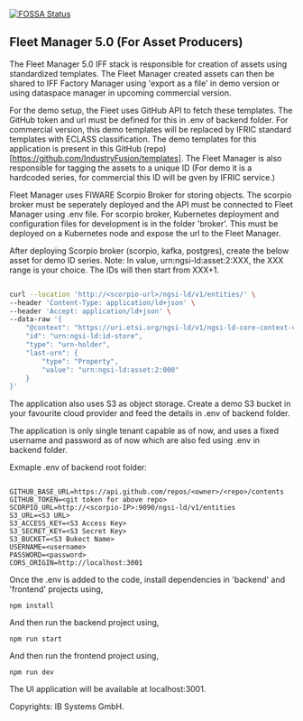 [![FOSSA Status](https://app.fossa.com/api/projects/git%2Bgithub.com%2FIndustryFusion%2FFleetManager5.0.svg?type=shield&issueType=license)](https://app.fossa.com/projects/git%2Bgithub.com%2FIndustryFusion%2FFleetManager5.0?ref=badge_shield&issueType=license)

## Fleet Manager 5.0 (For Asset Producers)

The Fleet Manager 5.0 IFF stack is responsible for creation of assets using standardized templates. The Fleet Manager created assets can then be shared to IFF Factory Manager using 'export as a file' in demo version or using dataspace manager in upcoming commercial version.

For the demo setup, the Fleet uses GitHub API to fetch these templates. The GitHub token and url must be defined for this in .env of backend folder. For commercial version, this demo templates will be replaced by IFRIC standard templates with ECLASS classification. The demo templates for this application is present in this GitHub (repo) [https://github.com/IndustryFusion/templates]. The Fleet Manager is also responsible for tagging the assets to a unique ID (For demo it is a hardcoded series, for commercial this ID will be gven by IFRIC service.)

Fleet Manager uses FIWARE Scorpio Broker for storing objects. The scorpio broker must be seperately deployed and the API must be connected to Fleet Manager using .env file. For scorpio broker, Kubernetes deployment and configuration files for development is in the folder 'broker'. This must be deployed on a Kubernetes node and expose the url to the Fleet Manager.

After deploying Scorpio broker (scorpio, kafka, postgres), create the below asset for demo ID series. Note: In value, urn:ngsi-ld:asset:2:XXX, the XXX range is your choice. The IDs will then start from XXX+1.

```bash

curl --location 'http://<scorpio-url>/ngsi-ld/v1/entities/' \
--header 'Content-Type: application/ld+json' \
--header 'Accept: application/ld+json' \
--data-raw '{
    "@context": "https://uri.etsi.org/ngsi-ld/v1/ngsi-ld-core-context-v1.3.jsonld",
    "id": "urn:ngsi-ld:id-store",
    "type": "urn-holder",
    "last-urn": {
        "type": "Property",
        "value": "urn:ngsi-ld:asset:2:000"
    }
}'

```

The application also uses S3 as object storage. Create a demo S3 bucket in your favourite cloud provider and feed the details in .env of backend folder.

The application is only single tenant capable as of now, and uses a fixed username and password as of now which are also fed using .env in backend folder.

Exmaple .env of backend root folder:

```

GITHUB_BASE_URL=https://api.github.com/repos/<owner>/<repo>/contents
GITHUB_TOKEN=<git token for above repo>
SCORPIO_URL=http://<scorpio-IP>:9090/ngsi-ld/v1/entities
S3_URL=<S3 URL>
S3_ACCESS_KEY=<S3 Access Key>
S3_SECRET_KEY=<S3 Secret Key>
S3_BUCKET=<S3 Bukect Name>
USERNAME=<username>
PASSWORD=<password>
CORS_ORIGIN=http://localhost:3001

```


Once the .env is added to the code, install dependencies in 'backend' and 'frontend' projects using,

```
npm install
```

And then run the backend project using,

```
npm run start

```

And then run the frontend project using,

```
npm run dev

```

The UI application will be available at localhost:3001.

Copyrights: IB Systems GmbH.





